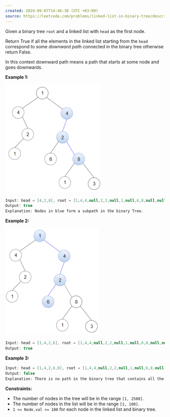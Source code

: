 ```yaml
---
created: 2024-09-07T14:46:30 (UTC +03:00)
source: https://leetcode.com/problems/linked-list-in-binary-tree/description/?envType=daily-question&envId=2024-09-07
---
```

Given a binary tree `root` and a linked list with `head` as the first node.

Return True if all the elements in the linked list starting from the `head` correspond to some _downward path_ connected in the binary tree otherwise return False.

In this context downward path means a path that starts at some node and goes downwards.


**Example 1:**

![img.png](img.png)

``` Java
Input: head = [4,2,8], root = [1,4,4,null,2,2,null,1,null,6,8,null,null,null,null,1,3]
Output: true
Explanation: Nodes in blue form a subpath in the binary Tree.  
```


**Example 2:**

![img_1.png](img_1.png)

``` Java
Input: head = [1,4,2,6], root = [1,4,4,null,2,2,null,1,null,6,8,null,null,null,null,1,3]
Output: true
```


**Example 3:**

``` Java
Input: head = [1,4,2,6,8], root = [1,4,4,null,2,2,null,1,null,6,8,null,null,null,null,1,3]
Output: false
Explanation: There is no path in the binary tree that contains all the elements of the linked list from head.
```


**Constraints:**

-   The number of nodes in the tree will be in the range `[1, 2500]`.
-   The number of nodes in the list will be in the range `[1, 100]`.
-   `1 <= Node.val <= 100` for each node in the linked list and binary tree.
